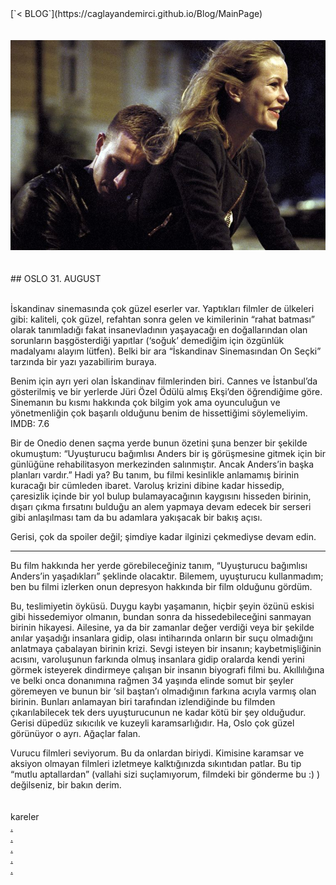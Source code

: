 <html><head><link rel="icon" href="../coloricon.png"></head></html>
[`< BLOG`](https://caglayandemirci.github.io/Blog/MainPage)
<br><br><br>
<img src="oslo.jpg">
<br><br><br>
## OSLO 31. AUGUST
<br><br>

İskandinav sinemasında çok güzel eserler var. Yaptıkları filmler de ülkeleri gibi: kaliteli, çok güzel, refahtan sonra gelen ve kimilerinin “rahat batması” olarak tanımladığı fakat insanevladının yaşayacağı en doğallarından olan sorunların başgösterdiği yapıtlar (‘soğuk’ demediğim için özgünlük madalyamı alayım lütfen). Belki bir ara “İskandinav Sinemasından On Seçki” tarzında bir yazı yazabilirim buraya.

Benim için ayrı yeri olan İskandinav filmlerinden biri. Cannes ve İstanbul’da gösterilmiş ve bir yerlerde Jüri Özel Ödülü almış Ekşi’den öğrendiğime göre. Sinemanın bu kısmı hakkında çok bilgim yok ama oyunculuğun ve yönetmenliğin çok başarılı olduğunu benim de hissettiğimi söylemeliyim. IMDB: 7.6

Bir de Onedio denen saçma yerde bunun özetini şuna benzer bir şekilde okumuştum: “Uyuşturucu bağımlısı Anders bir iş görüşmesine gitmek için bir günlüğüne rehabilitasyon merkezinden salınmıştır. Ancak Anders’in başka planları vardır.” Hadi ya? Bu tanım, bu filmi kesinlikle anlamamış birinin kuracağı bir cümleden ibaret. Varoluş krizini dibine kadar hissedip, çaresizlik içinde bir yol bulup bulamayacağının kaygısını hisseden birinin, dışarı çıkma fırsatını bulduğu an alem yapmaya devam edecek bir serseri gibi anlaşılması tam da bu adamlara yakışacak bir bakış açısı.

Gerisi, çok da spoiler değil; şimdiye kadar ilginizi çekmediyse devam edin.<br>

***

Bu film hakkında her yerde görebileceğiniz tanım, “Uyuşturucu bağımlısı Anders’in yaşadıkları” şeklinde olacaktır. Bilemem, uyuşturucu kullanmadım; ben bu filmi izlerken onun depresyon hakkında bir film olduğunu gördüm. 

Bu, teslimiyetin öyküsü. Duygu kaybı yaşamanın, hiçbir şeyin özünü eskisi gibi hissedemiyor olmanın, bundan sonra da hissedebileceğini sanmayan birinin hikayesi. Ailesine, ya da bir zamanlar değer verdiği veya bir şekilde anılar yaşadığı insanlara gidip, olası intiharında onların bir suçu olmadığını anlatmaya çabalayan birinin krizi. Sevgi isteyen bir insanın; kaybetmişliğinin acısını, varoluşunun farkında olmuş insanlara gidip oralarda kendi yerini görmek isteyerek dindirmeye çalışan bir insanın biyografi filmi bu. Akıllılığına ve belki onca donanımına rağmen 34 yaşında elinde somut bir şeyler göremeyen ve bunun bir ‘sil baştan’ı olmadığının farkına acıyla varmış olan birinin. Bunları anlamayan biri tarafından izlendiğinde bu filmden çıkarılabilecek tek ders uyuşturucunun ne kadar kötü bir şey olduğudur. Gerisi düpedüz sıkıcılık ve kuzeyli karamsarlığıdır. Ha, Oslo çok güzel görünüyor o ayrı. Ağaçlar falan. 

Vurucu filmleri seviyorum. Bu da onlardan biriydi. Kimisine karamsar ve aksiyon olmayan filmleri izletmeye kalktığınızda sıkıntıdan patlar. Bu tip “mutlu aptallardan” (vallahi sizi suçlamıyorum, filmdeki bir gönderme bu :) ) değilseniz, bir bakın derim.
<br><br><br>
kareler <br>
[.](http://3.bp.blogspot.com/-eiNEhwQGOWQ/T4fiUrNnX_I/AAAAAAAAAig/X8UNJ1WhG1k/s1600/oslo31august2.jpg)<br>
[.](https://s-media-cache-ak0.pinimg.com/originals/ec/04/e1/ec04e1fb074adb9284144dfda383bd3f.jpg)<br>
[.](http://68.media.tumblr.com/024822a30baeda911773add02d670cb3/tumblr_o6ogzkuZ0X1v4a8wfo2_1280.png)<br>
[.](https://c1.staticflickr.com/9/8285/7588625126_ab74a50aab_b.jpg)<br>
[.](https://3.bp.blogspot.com/-DMzEKevKGzw/VeVGaDFZrqI/AAAAAAAAL98/lYDX_KUVVWU/s1600/vlcsnap-2015-09-01-01h19m27s28.png)<br>
<br><br><br>
<br><br>
<br>

